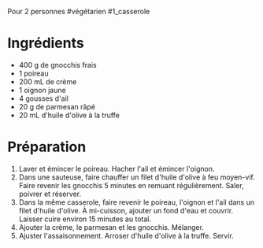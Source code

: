 Pour 2 personnes 
#végétarien #1_casserole 

# Ingrédients

- 400 g de gnocchis frais
- 1 poireau
- 200 mL de crème
- 1 oignon jaune
- 4 gousses d'ail
- 20 g de parmesan râpé
- 20 mL d'huile d'olive à la truffe

# Préparation

1. Laver et émincer le poireau. Hacher l'ail et émincer l'oignon. 
2. Dans une sauteuse, faire chauffer un filet d'huile d'olive à feu moyen-vif. Faire revenir les gnocchis 5 minutes en remuant régulièrement. Saler, poivrer et réserver. 
3. Dans la même casserole, faire revenir le poireau, l'oignon et l'ail dans un filet d'huile d'olive. À mi-cuisson, ajouter un fond d'eau et couvrir. Laisser cuire environ 15 minutes au total. 
4. Ajouter la crème, le parmesan et les gnocchis. Mélanger. 
5. Ajuster l'assaisonnement. Arroser d'huile d'olive à la truffe. Servir. 